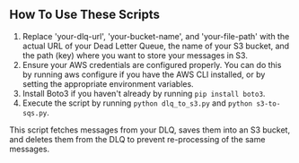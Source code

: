 ## How To Use These Scripts
1. Replace 'your-dlq-url', 'your-bucket-name', and 'your-file-path' with the actual URL of your Dead Letter Queue, the name of your S3 bucket, and the path (key) where you want to store your messages in S3.
2. Ensure your AWS credentials are configured properly. You can do this by running aws configure if you have the AWS CLI installed, or by setting the appropriate environment variables.
3. Install Boto3 if you haven't already by running `pip install boto3`.
4. Execute the script by running `python dlq_to_s3.py` and `python s3-to-sqs.py`.

This script fetches messages from your DLQ, saves them into an S3 bucket, and deletes them from the DLQ to prevent re-processing of the same messages.
